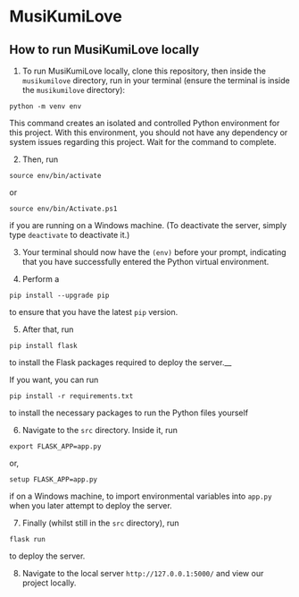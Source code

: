 # MusiKumiLove

## **How to run MusiKumiLove locally**
1. To run MusiKumiLove locally, clone this repository, then inside the `musikumilove` directory, run in your terminal (ensure the terminal is inside the `musikumilove` directory):
```
python -m venv env
```
This command creates an isolated and controlled Python environment for this project. With this environment, you should not have any dependency or system issues regarding this project. Wait for the command to complete.

2. Then, run
```
source env/bin/activate
```
or
```
source env/bin/Activate.ps1
```
if you are running on a Windows machine.
(To deactivate the server, simply type `deactivate` to deactivate it.)

3. Your terminal should now have the `(env)` before your prompt, indicating that you have successfully entered the Python virtual environment.

4. Perform a 
```
pip install --upgrade pip
```
to ensure that you have the latest `pip` version.

5. After that, run 
```
pip install flask
``` 

to install the Flask packages required to deploy the server.__

If you want, you can run 
```
pip install -r requirements.txt
```
to install the necessary packages to run the Python files yourself

6. Navigate to the ```src``` directory. Inside it, run 
```
export FLASK_APP=app.py
```
or,
```
setup FLASK_APP=app.py
``` 

if on a Windows machine, to import environmental variables into `app.py` when you later attempt to deploy the server.

7. Finally (whilst still in the ```src``` directory), run 
```
flask run
```
to deploy the server.

8. Navigate to the local server `http://127.0.0.1:5000/` and view our project locally.
